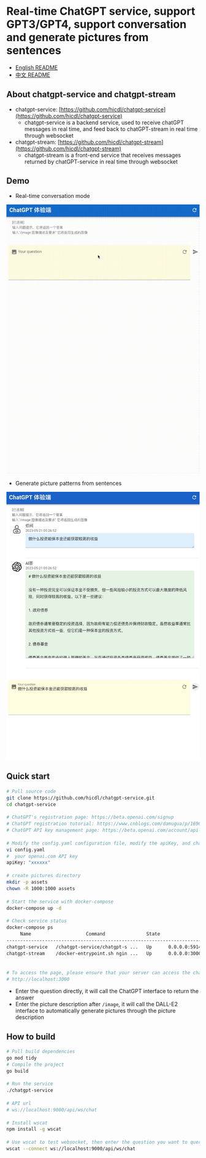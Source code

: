 # Real-time ChatGPT service, support GPT3/GPT4, support conversation and generate pictures from sentences

- [English README](README.md)
- [中文 README](README_CN.md)

## About chatgpt-service and chatgpt-stream

- chatgpt-service: [https://github.com/hicdl/chatgpt-service](https://github.com/hicdl/chatgpt-service) 
  - chatgpt-service is a backend service, used to receive chatGPT messages in real time, and feed back to chatGPT-stream in real time through websocket
- chatgpt-stream: [https://github.com/hicdl/chatgpt-stream](https://github.com/hicdl/chatgpt-stream) 
  - chatgpt-stream is a front-end service that receives messages returned by chatGPT-service in real time through websocket
  
## Demo

- Real-time conversation mode

![](chatgpt-service.gif)

- Generate picture patterns from sentences

![](chatgpt-image.jpeg)

## Quick start

```bash
# Pull source code
git clone https://github.com/hicdl/chatgpt-service.git
cd chatgpt-service

# ChatGPT's registration page: https://beta.openai.com/signup
# ChatGPT registration tutorial: https://www.cnblogs.com/damugua/p/16969508.html
# ChatGPT API key management page: https://beta.openai.com/account/api-keys

# Modify the config.yaml configuration file, modify the apiKey, and change it to your openai.com API key
vi config.yaml
#  your openai.com API key
apiKey: "xxxxxx"

# create pictures directory
mkdir -p assets
chown -R 1000:1000 assets

# Start the service with docker-compose
docker-compose up -d

# Check service status
docker-compose ps   
     Name                    Command               State                  Ports                
-----------------------------------------------------------------------------------------------
chatgpt-service   /chatgpt-service/chatgpt-s ...   Up      0.0.0.0:59142->9000/tcp             
chatgpt-stream    /docker-entrypoint.sh ngin ...   Up      0.0.0.0:3000->80/tcp,:::3000->80/tcp


# To access the page, please ensure that your server can access the chatGPT API
# http://localhost:3000
```

- Enter the question directly, it will call the ChatGPT interface to return the answer
- Enter the picture description after `/image`, it will call the DALL-E2 interface to automatically generate pictures through the picture description

## How to build

```bash
# Pull build dependencies
go mod tidy
# Compile the project
go build

# Run the service
./chatgpt-service

# API url
# ws://localhost:9000/api/ws/chat

# Install wscat
npm install -g wscat

# Use wscat to test websocket, then enter the question you want to query
wscat --connect ws://localhost:9000/api/ws/chat

```